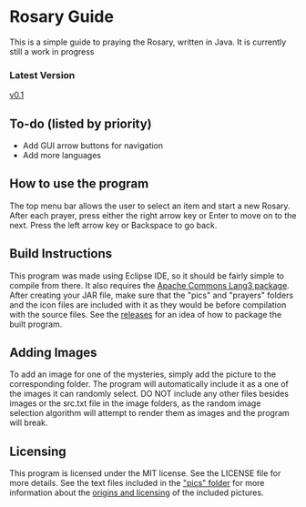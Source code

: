 # Rosary Guide
This is a simple guide to praying the Rosary, written in Java. It is currently still a work in progress

### Latest Version
[v0.1](https://github.com/km3000/rosary-guide/releases/tag/0.1)

## To-do (listed by priority)
* Add GUI arrow buttons for navigation
* Add more languages

## How to use the program
The top menu bar allows the user to select an item and start a new Rosary. After each prayer, press either the right arrow key or Enter to move on to the next. Press the  left arrow key or Backspace to go back.

## Build Instructions
This program was made using Eclipse IDE, so it should be fairly simple to compile from there. It also requires the [Apache Commons Lang3 package](https://commons.apache.org/proper/commons-lang/javadocs/api-release/index.html). After creating your JAR file, make sure that the "pics" and "prayers" folders and the icon files are included with it as they would be before compilation with the source files. See the [releases](https://github.com/km3000/rosary-guide/releases) for an idea of how to package the built program.

## Adding Images
To add an image for one of the mysteries, simply add the picture to the corresponding folder. The program will automatically include it as a one of the images it can randomly select. DO NOT include any other files besides images or the src.txt file in the image folders, as the random image selection algorithm will attempt to render them as images and the program will break.

## Licensing
This program is licensed under the MIT license. See the LICENSE file for more details. See the text files included in the ["pics" folder](https://github.com/km3000/rosary-guide/tree/master/pics) for more information about the [origins and licensing](https://github.com/km3000/rosary-guide/blob/master/pics/licensing.md) of the included pictures.
